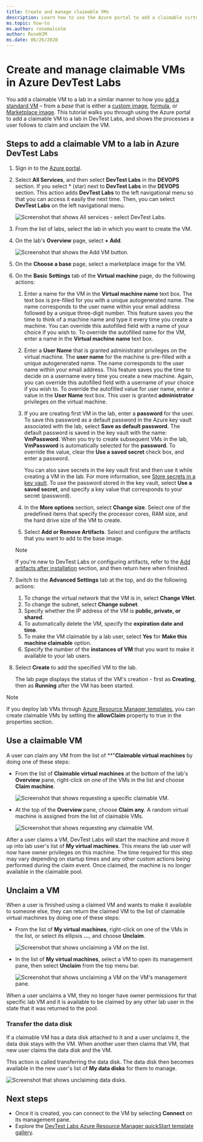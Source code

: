 ```yaml
---
title: Create and manage claimable VMs
description: Learn how to use the Azure portal to add a claimable virtual machine in Azure DevTest Labs and see the processes to follows to claim/unclaim a virtual machine.
ms.topic: how-to
ms.author: rosemalcolm
author: RoseHJM
ms.date: 06/26/2020
---
```


# Create and manage claimable VMs in Azure DevTest Labs
You add a claimable VM to a lab in a similar manner to how you [add a standard VM](devtest-lab-add-vm.md) – from a *base* that is either a [custom image](devtest-lab-create-template.md), [formula](devtest-lab-manage-formulas.md), or [Marketplace image](devtest-lab-configure-marketplace-images.md). This tutorial walks you through using the Azure portal to add a claimable VM to a lab in DevTest Labs, and shows the processes a user follows to claim and unclaim the VM.

## Steps to add a claimable VM to a lab in Azure DevTest Labs
1. Sign in to the [Azure portal](https://go.microsoft.com/fwlink/p/?LinkID=525040).
1. Select **All Services**, and then select **DevTest Labs** in the **DEVOPS** section. If you select * (star) next to **DevTest Labs** in the **DEVOPS** section. This action adds **DevTest Labs** to the left navigational menu so that you can access it easily the next time. Then, you can select **DevTest Labs** on the left navigational menu.

    ![Screenshot that shows All services - select DevTest Labs.](./media/devtest-lab-create-lab/all-services-select.png)
1. From the list of labs, select the lab in which you want to create the VM.
2. On the lab's **Overview** page, select **+ Add**.

    ![Screenshot that shows the Add VM button.](./media/devtest-lab-add-vm/devtestlab-home-blade-add-vm.png)
1. On the **Choose a base** page, select a marketplace image for the VM.
1. On the **Basic Settings** tab of the **Virtual machine** page, do the following actions:
    1. Enter a name for the VM in the **Virtual machine name** text box. The text box is pre-filled for you with a unique autogenerated name. The name corresponds to the user name within your email address followed by a unique three-digit number. This feature saves you the time to think of a machine name and type it every time you create a machine. You can override this autofilled field with a name of your choice if you wish to. To override the autofilled name for the VM, enter a name in the **Virtual machine name** text box.
    2. Enter a **User Name** that is granted administrator privileges on the virtual machine. The **user name** for the machine is pre-filled with a unique autogenerated name. The name corresponds to the user name within your email address. This feature saves you the time to decide on a username every time you create a new machine. Again, you can override this autofilled field with a username of your choice if you wish to. To override the autofilled value for user name, enter a value in the **User Name** text box. This user is granted **administrator** privileges on the virtual machine.
    3. If you are creating first VM in the lab, enter a **password** for the user. To save this password as a default password in the Azure key vault associated with the lab, select **Save as default password**. The default password is saved in the key vault with the name: **VmPassword**. When you try to create subsequent VMs in the lab, **VmPassword** is automatically selected for the **password**. To override the value, clear the **Use a saved secret** check box, and enter a password.

        You can also save secrets in the key vault first and then use it while creating a VM in the lab. For more information, see [Store secrets in a key vault](devtest-lab-store-secrets-in-key-vault.md). To use the password stored in the key vault, select **Use a saved secret**, and specify a key value that corresponds to your secret (password).
    4. In the **More options** section, select **Change size**. Select one of the predefined items that specify the processor cores, RAM size, and the hard drive size of the VM to create.
    5. Select **Add or Remove Artifacts**. Select and configure the artifacts that you want to add to the base image.
    
    >[!NOTE] 
    >If you're new to DevTest Labs or configuring artifacts, refer to the [Add artifacts after installation](./devtest-lab-add-vm.md#add-artifacts-after-installation) section, and then return here when finished.
2. Switch to the **Advanced Settings** tab at the top, and do the following actions:
    1. To change the virtual network that the VM is in, select **Change VNet**.
    2. To change the subnet, select **Change subnet**.
    3. Specify whether the IP address of the VM is **public, private, or shared**.
    4. To automatically delete the VM, specify the **expiration date and time**.
    5. To make the VM claimable by a lab user, select **Yes** for **Make this machine claimable** option.
    6. Specify the number of the **instances of VM** that you want to make it available to your lab users.
3. Select **Create** to add the specified VM to the lab.

   The lab page displays the status of the VM's creation - first as **Creating**, then as **Running** after the VM has been started.

> [!NOTE]
> If you deploy lab VMs through [Azure Resource Manager templates](devtest-lab-create-environment-from-arm.md), you can create claimable VMs by setting the **allowClaim** property to true in the properties section.


## Use a claimable VM

A user can claim any VM from the list of **"**Claimable virtual machines** by doing one of these steps:

* From the list of **Claimable virtual machines** at the bottom of the lab's **Overview** pane, right-click on one of the VMs in the list and choose **Claim machine**.

  ![Screenshot that shows requesting a specific claimable VM.](./media/devtest-lab-add-vm/devtestlab-claim-VM.png)


* At the top of the **Overview** pane, choose **Claim any**. A random virtual machine is assigned from the list of claimable VMs.

  ![Screenshot that shows requesting any claimable VM.](./media/devtest-lab-add-vm/devtestlab-claim-any.png)


After a user claims a VM, DevTest Labs will start the machine and move it up into lab user's list of **My virtual machines**. This means the lab user will now have owner privileges on this machine. The time required for this step may vary depending on startup times and any other custom actions being performed during the claim event. Once claimed, the machine is no longer available in the claimable pool.  

## Unclaim a VM

When a user is finished using a claimed VM and wants to make it available to someone else, they can return the claimed VM to the list of claimable virtual machines by doing one of these steps:

- From the list of **My virtual machines**, right-click on one of the VMs in the list, or select its ellipsis **...**, and choose **Unclaim**.

  ![Screenshot that shows unclaiming a VM on the list.](./media/devtest-lab-add-vm/devtestlab-unclaim-VM2.png)

- In the list of **My virtual machines**, select a VM to open its management pane, then select **Unclaim** from the top menu bar.

  ![Screenshot that shows unclaiming a VM on the VM's management pane.](./media/devtest-lab-add-vm/devtestlab-unclaim-VM.png)

When a user unclaims a VM, they no longer have owner permissions for that specific lab VM and it is available to be claimed by any other lab user in the state that it was returned to the pool. 

### Transfer the data disk
If a claimable VM has a data disk attached to it and a user unclaims it, the data disk stays with the VM. When another user then claims that VM, that new user claims the data disk and the VM.

This action is called transferring the data disk. The data disk then becomes available in the new user's list of **My data disks** for them to manage.

![Screenshot that shows unclaiming data disks.](./media/devtest-lab-add-vm/devtestlab-unclaim-datadisks.png)



## Next steps
* Once it is created, you can connect to the VM by selecting **Connect** on its management pane.
* Explore the [DevTest Labs Azure Resource Manager quickStart template gallery](https://github.com/Azure/azure-devtestlab/tree/master/samples/DevTestLabs/QuickStartTemplates).
